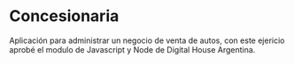# Concesionaria
Aplicación para administrar un negocio de venta de autos, con este ejericio aprobé el modulo de Javascript y Node de Digital House Argentina.
